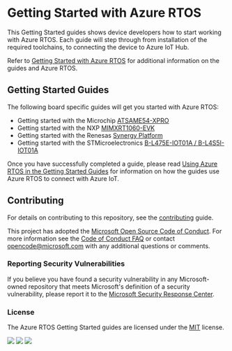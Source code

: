 
# Getting Started with Azure RTOS

This Getting Started guides shows device developers how to start working with Azure RTOS. Each guide will step through from installation of the required toolchains, to connecting the device to Azure IoT Hub.

Refer to [Getting Started with Azure RTOS](https://go.microsoft.com/fwlink/p/?linkid=2129824) for additional information on the guides and Azure RTOS.

## Getting Started Guides

The following board specific guides will get you started with Azure RTOS:

* Getting started with the Microchip [ATSAME54-XPRO](Microchip/ATSAME54-XPRO)
* Getting started with the NXP [MIMXRT1060-EVK](NXP/MIMXRT1060-EVK)
* Getting started with the Renesas [Synergy Platform](Renesas/Synergy)
* Getting started with the STMicroelectronics [B-L475E-IOT01A / B-L4S5I-IOT01A](STMicroelectronics/STM32L4)

Once you have successfully completed a guide, please read [Using Azure RTOS in the Getting Started Guides](/docs/using-azure-rtos.md) for information on how the guides use Azure RTOS to connect with Azure IoT.

## Contributing

For details on contributing to this repository, see the [contributing](CONTRIBUTING.md) guide.

This project has adopted the [Microsoft Open Source Code of Conduct](https://opensource.microsoft.com/codeofconduct/).
For more information see the [Code of Conduct FAQ](https://opensource.microsoft.com/codeofconduct/faq/)
or contact [opencode@microsoft.com](mailto:opencode@microsoft.com) with any additional questions or comments.

### Reporting Security Vulnerabilities

If you believe you have found a security vulnerability in any Microsoft-owned repository that meets Microsoft's definition of a security vulnerability, please report it to the [Microsoft Security Response Center](SECURITY.md).

### License

The Azure RTOS Getting Started guides are licensed under the [MIT](LICENSE.txt) license.

![](https://github.com/azure-rtos/getting-started/workflows/ATSAME54-XPRO/badge.svg)
![](https://github.com/azure-rtos/getting-started/workflows/MIMXRT1060-EVK/badge.svg)
![](https://github.com/azure-rtos/getting-started/workflows/STM32L4/badge.svg)
